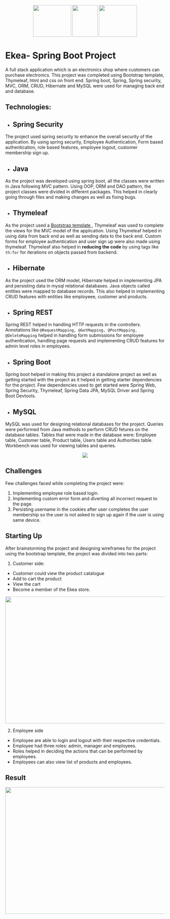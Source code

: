 <p align="center">
  <img src="https://4.bp.blogspot.com/-ou-a_Aa1t7A/W6IhNc3Q0gI/AAAAAAAAD6Y/pwh44arKiuM_NBqB1H7Pz4-7QhUxAgZkACLcBGAs/s1600/spring-boot-logo.png" width="120" height="100">
    <img src="https://upload.wikimedia.org/wikipedia/en/thumb/3/30/Java_programming_language_logo.svg/1200px-Java_programming_language_logo.svg.png" width="80" height="100">
  <img src="https://hibernate.org/images/hibernate-logo.svg" width="120" height="100">
</p>


# Ekea- Spring Boot Project
A full stack application which is an electronics shop where customers can purchase electronics. This project was completed using Bootstrap template, Thymeleaf, html and css on front end. Spring boot, Spring, Spring security, MVC, ORM, CRUD, Hibernate and MySQL were used for managing back end and database.

## Technologies:

* ## Spring Security
The project used spring security to enhance the overall security of the application. By using spring security, Employee Authentication, Form based authentication, role based features, employee logout, customer membership sign up.

* ## Java
As the project was developed using spring boot, all the classes were written in Java following MVC pattern. Using OOP, ORM and DAO pattern, the project classes were divided in different packages. This helped in clearly going through files and making changes as well as fixing bugs.

* ## Thymeleaf

As the project used a <a href="https://startbootstrap.com/template/shop-homepage">Bootstrap template </a>, Thymeleaf was used to complete the views for the MVC model of the application. Using Thymeleaf helped in using data from back end as well as sending data to the back end. Custom forms for employee authentication and user sign up were also made using thymeleaf. Thymeleaf also helped in **reducing the code** by  using tags like ```th:for``` for iterations on objects passed from backend.


* ## Hibernate

As the project used the ORM model, Hibernate helped in implementing JPA and persisting data in mysql relational databases. Java objects called entities were mapped to database records. This also helped in implementing CRUD features with entities like employeee, customer and products.


* ## Spring REST

Spring REST helped in handling HTTP requests in the controllers. Annotations like ```@RequestMapping, @GetMapping, @PostMapping, @DeleteMapping``` helped in handling form submissions for employee authentication, handling page requests and implementing CRUD features for admin level roles in employees.

* ## Spring Boot

Spring boot helped in making this project a standalone project as well as getting started with the project as it helped in getting starter dependencies for the project. Few dependencies used to get started were Spring Web, Spring Security, Thymeleaf, Spring Data JPA, MySQL Driver and Spring Boot Devtools. 

* ## MySQL

MySQL was used for designing relational databases for the project. Queries were performed from Java methods to perform CRUD fetures on the database tables. Tables that were made in the database were: Employee table, Customer table, Product table, Users table and Authorities table. Workbench was used for viewing tables and queries.

<p align="center">
    <img src="https://i.imgur.com/6LsO1zy.png"/>
 </p>

## Challenges 
Few challenges faced while completing the project were:
1. Implementing employee role based login.
2. Implementing custom error form and diverting all incorrect request to the page.
3. Persisting username in the cookies after user completes the user membership so the user is not asked to sign up again if the user is using same device.


## Starting Up
After brainstorming the project and designing wireframes for the project using the bootstrap template, the project was divided into two parts:

1. Customer side:
*  Customer could view the product catalogue
*  Add to cart the product
*  View the cart 
*  Become a member of the Ekea store.

<p align="center">
    <img width="700" height="400" src="https://github.com/Apurv-T/Ekea/blob/main/readme%20gif/customer_front_end.gif"/>
 </p>

2. Employee side
* Employee are able to login and logout with their respective credentials.
* Employee had three roles: admin, manager and employees.
* Roles helped in deciding the actions that can be performed by employees.
* Employees can also view list of products and employees.

## Result
<p align="center">
    <img width="700" height="400" src="https://github.com/Apurv-T/Ekea/blob/main/readme%20gif/employeeEkea.gif"/>
 </p>


